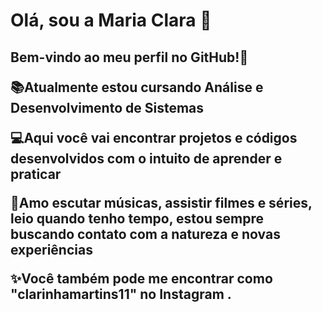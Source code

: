 <h1>Olá, sou a Maria Clara 🌙</h1>
<h2>Bem-vindo ao meu perfil no GitHub!👋                                                                                                                                                                                                                       

📚Atualmente estou cursando Análise e Desenvolvimento de Sistemas

💻Aqui você vai encontrar projetos e códigos desenvolvidos com o intuito de aprender e praticar

🌱Amo escutar músicas, assistir filmes e séries, leio quando tenho tempo, estou sempre buscando contato com a natureza e novas experiências

✨Você também pode me encontrar como "clarinhamartins11" no Instagram .</h2>
